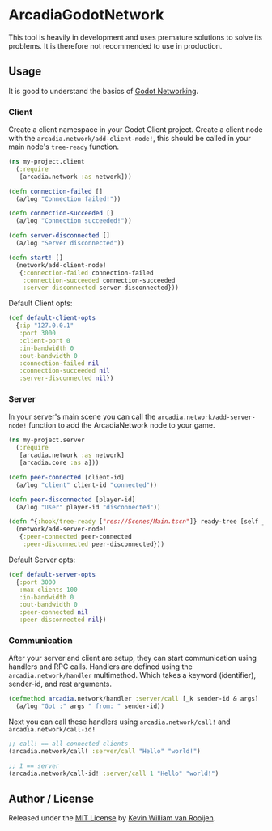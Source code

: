 # ArcadiaGodotNetwork

This tool is heavily in development and uses premature solutions to solve its problems. It is therefore not recommended to use in production.


## Usage

It is good to understand the basics of [Godot Networking](https://docs.godotengine.org/en/stable/tutorials/networking/high_level_multiplayer.html).

### Client

Create a client namespace in your Godot Client project. Create a client node with the `arcadia.network/add-client-node!`, this should be called in your main node's `tree-ready` function.

```clojure
(ns my-project.client
  (:require
   [arcadia.network :as network]))

(defn connection-failed []
  (a/log "Connection failed!"))

(defn connection-succeeded []
  (a/log "Connection succeeded!"))

(defn server-disconnected []
  (a/log "Server disconnected"))

(defn start! []
  (network/add-client-node!
   {:connection-failed connection-failed
    :connection-succeeded connection-succeeded
    :server-disconnected server-disconnected}))
```

Default Client opts:

```clojure
(def default-client-opts
  {:ip "127.0.0.1"
   :port 3000
   :client-port 0
   :in-bandwidth 0
   :out-bandwidth 0
   :connection-failed nil
   :connection-succeeded nil
   :server-disconnected nil})
```

### Server

In your server's main scene you can call the `arcadia.network/add-server-node!`
function to add the ArcadiaNetwork node to your game.


```clojure
(ns my-project.server
  (:require
   [arcadia.network :as network]
   [arcadia.core :as a]))

(defn peer-connected [client-id]
  (a/log "client" client-id "connected"))

(defn peer-disconnected [player-id]
  (a/log "User" player-id "disconnected"))

(defn ^{:hook/tree-ready ["res://Scenes/Main.tscn"]} ready-tree [self _]
  (network/add-server-node!
   {:peer-connected peer-connected
    :peer-disconnected peer-disconnected}))

```

Default Server opts:

```clojure
(def default-server-opts
  {:port 3000
   :max-clients 100
   :in-bandwidth 0
   :out-bandwidth 0
   :peer-connected nil
   :peer-disconnected nil})
```

### Communication


After your server and client are setup, they can start communication using
handlers and RPC calls. Handlers are defined using the `arcadia.network/handler`
multimethod. Which takes a keyword (identifier), sender-id, and rest arguments.

```clojure
(defmethod arcadia.network/handler :server/call [_k sender-id & args]
  (a/log "Got :" args " from: " sender-id))
```

Next you can call these handlers using `arcadia.network/call!` and `arcadia.network/call-id!`

```clojure
;; call! == all connected clients
(arcadia.network/call! :server/call "Hello" "world!")

;; 1 == server
(arcadia.network/call-id! :server/call 1 "Hello" "world!")
```

## Author / License

Released under the [MIT License] by [Kevin William van Rooijen].

[Kevin William van Rooijen]: https://twitter.com/kwrooijen

[MIT License]: https://github.com/kwrooijen/ArcadiaGodotNetwork/blob/master/LICENSE
